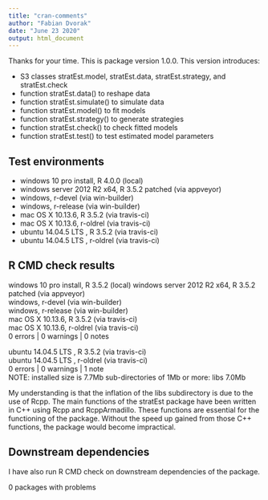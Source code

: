 ```yaml
---
title: "cran-comments"
author: "Fabian Dvorak"
date: "June 23 2020"
output: html_document
---
```


Thanks for your time. This is package version 1.0.0. This version introduces:

* S3 classes stratEst.model, stratEst.data, stratEst.strategy, and stratEst.check
* function stratEst.data() to reshape data
* function stratEst.simulate() to simulate data
* function stratEst.model() to fit models
* function stratEst.strategy() to generate strategies
* function stratEst.check() to check fitted models
* function stratEst.test() to test estimated model parameters

## Test environments
* windows 10 pro install, R 4.0.0 (local)
* windows server 2012 R2 x64, R 3.5.2 patched (via appveyor)
* windows, r-devel (via win-builder)
* windows, r-release (via win-builder)
* mac OS X	10.13.6, R 3.5.2 (via travis-ci)
* mac OS X	10.13.6, r-oldrel (via travis-ci)
* ubuntu 14.04.5 LTS , R 3.5.2 (via travis-ci)
* ubuntu 14.04.5 LTS , r-oldrel (via travis-ci)

## R CMD check results
windows 10 pro install, R 3.5.2 (local) 
windows server 2012 R2 x64, R 3.5.2 patched (via appveyor)  
windows, r-devel (via win-builder)  
windows, r-release (via win-builder)  
mac OS X	10.13.6, R 3.5.2 (via travis-ci)  
mac OS X	10.13.6, r-oldrel (via travis-ci)   
0 errors | 0 warnings | 0 notes

ubuntu 14.04.5 LTS , R 3.5.2 (via travis-ci)   
ubuntu 14.04.5 LTS , r-oldrel (via travis-ci)   
0 errors | 0 warnings | 1 note  
NOTE: installed size is  7.7Mb
      sub-directories of 1Mb or more:
      libs   7.0Mb
  
My understanding is that the inflation of the libs subdirectory is due to the use of Rcpp. The main functions of the stratEst package have been written in C++ using Rcpp and RcppArmadillo. These functions are essential for the functioning of the package. Without the speed up gained from those C++ functions, the package would become impractical.

## Downstream dependencies
I have also run R CMD check on downstream dependencies of the package.  

0 packages with problems

